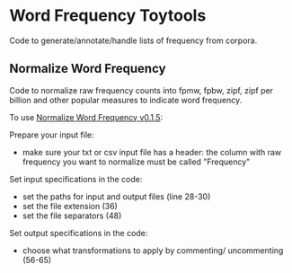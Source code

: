 
# Word Frequency Toytools
Code to generate/annotate/handle lists of frequency from corpora.

## Normalize Word Frequency
Code to normalize raw frequency counts into fpmw, fpbw, zipf, zipf per billion and other popular measures to indicate word frequency. 

To use [Normalize Word Frequency v0.1.5](https://github.com/franfranz/Word_Frequency_Toytools/blob/main/Normalize_word_frequency_v0_1_5.R): 

Prepare your input file:
- make sure your txt or csv input file has a header: the column with raw frequency you want to normalize must be called "Frequency" 

Set input specifications in the code:
- set the paths for input and output files (line 28-30)
- set the file extension (36)
- set the file separators (48)

Set output specifications in the code:
- choose what transformations to apply by commenting/ uncommenting (56-65)
